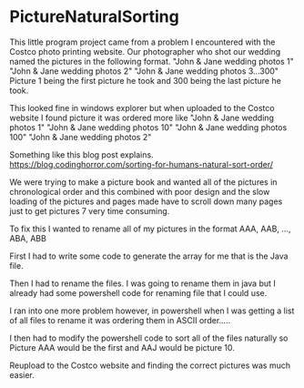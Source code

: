 # PictureNaturalSorting

This little program project came from a problem I encountered with the Costco photo printing website.
Our photographer who shot our wedding named the pictures in the following format. 
"John & Jane wedding photos 1"
"John & Jane wedding photos 2"
"John & Jane wedding photos 3...300" 
Picture 1 being the first picture he took and 300 being the last picture he took.

This looked fine in windows explorer but when uploaded to the Costco website I found picture it was ordered more like
"John & Jane wedding photos 1"
"John & Jane wedding photos 10"
"John & Jane wedding photos 100" 
"John & Jane wedding photos 2" 

Something like this blog post explains.
https://blog.codinghorror.com/sorting-for-humans-natural-sort-order/

We were trying to make a picture book and wanted all of the pictures in chronological order and this combined with 
poor design and the slow loading of the pictures and pages made have to scroll down many pages just to get pictures 7 
very time consuming.

To fix this I wanted to rename all of my pictures in the format AAA, AAB, ..., ABA, ABB

First I had to write some code to generate the array for me that is the Java file.

Then I had to rename the files. I was going to rename them in java but I already had some powershell code for
renaming file that I could use. 

I ran into one more problem however, in powershell when I was getting a list of all files to rename it was ordering them 
in ASCII order..... 

I then had to modify the powershell code to sort all of the files naturally 
so Picture AAA would be the first and AAJ would be picture 10.

Reupload to the Costco website and finding the correct pictures was much easier.
